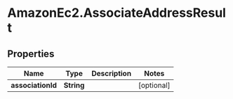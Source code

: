 # AmazonEc2.AssociateAddressResult

## Properties

Name | Type | Description | Notes
------------ | ------------- | ------------- | -------------
**associationId** | **String** |  | [optional] 


